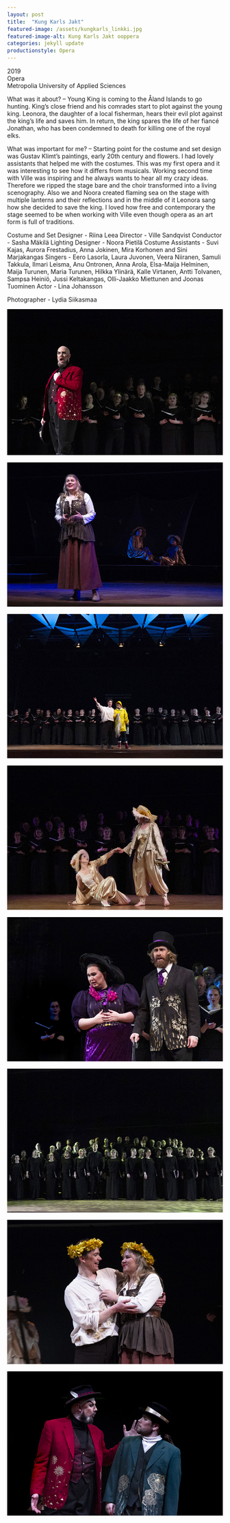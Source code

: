 ```yaml
---
layout: post
title:  "Kung Karls Jakt"
featured-image: /assets/kungkarls_linkki.jpg
featured-image-alt: Kung Karls Jakt ooppera
categories: jekyll update
productionstyle: Opera
---
```

  2019  
  Opera  
  Metropolia University of Applied Sciences  
<p></p>
<div class="post-text-alone"> 
  What was it about? – Young King is coming to the Åland Islands to go hunting. King’s close friend and his comrades start to plot against the young king. Leonora, the daughter of a local fisherman, hears their evil plot against the king’s life and saves him. In return, the king spares the life of her fiancé Jonathan, who has been condemned to death for killing one of the royal elks.
<p></p>
  What was important for me? – Starting point for the costume and set design was Gustav Klimt’s paintings, early 20th century and flowers. I had lovely assistants that helped me with the costumes. This was my first opera and it was interesting to see how it differs from musicals. Working second time with Ville was inspiring and he always wants to hear all my crazy ideas. Therefore we ripped the stage bare and the choir transformed into a living scenography. Also we and Noora created flaming sea on the stage with multiple lanterns and their reflections and in the middle of it Leonora sang how she decided to save the king. I loved how free and contemporary the stage seemed to be when working with Ville even though opera as an art form is full of traditions.
</div>
<p></p>
  Costume and Set Designer - Riina Leea  
  Director - Ville Sandqvist    
  Conductor - Sasha Mäkilä  
  Lighting Designer - Noora Pietilä  
  Costume Assistants - Suvi Kajas, Aurora Frestadius, Anna Jokinen, Mira Korhonen and Sini Marjakangas  
  Singers - Eero Lasorla, Laura Juvonen, Veera Niiranen, Samuli Takkula,  
  Ilmari Leisma, Anu Ontronen, Anna Arola, Elsa-Maija Helminen, Maija Turunen,  
  Maria Turunen, Hilkka Ylinärä, Kalle Virtanen, Antti Tolvanen, Sampsa Heiniö,  
  Jussi Keltakangas, Olli-Jaakko Miettunen and Joonas Tuominen  
  Actor - Lina Johansson  

  Photographer - Lydia Siikasmaa


![alt text](/assets/projects/kungk1.jpg)

![alt text](/assets/projects/kungk2.jpg)

![alt text](/assets/projects/kungk3.jpg)

![alt text](/assets/projects/kungk4.jpg)

![alt text](/assets/projects/kungk5.jpg)

![alt text](/assets/projects/kungk6.jpg)

![alt text](/assets/projects/kungk7.jpg)

![alt text](/assets/projects/kungk8.jpg)